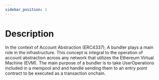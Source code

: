 ```yaml
---
sidebar_position: 1
---
```

# Description

In the context of Account Abstraction (ERC4337), A bundler plays a main role in the infrastructure. This concept is integral to the operation of account abstraction across any network that utilizes the Ethereum Virtual Machine (EVM). The main purpose of a bundler is to take UserOperations included in a mempool and and handle sending them to an entry point contract to be executed as a transaction onchain. 